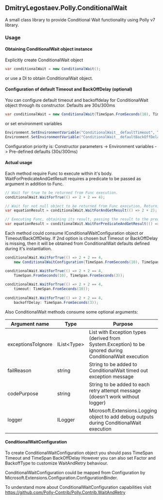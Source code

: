 ## DmitryLegostaev.Polly.ConditionalWait

A small class library to provide Conditional Wait functionality using Polly v7 library.

### Usage
#### Obtaining ConditionalWait object instance
Explicitly create ConditionalWait object
```csharp
var conditionalWait = new ConditionalWait();
```
or use a DI to obtain ConditionalWait object.


#### Configuration of default Timeout and BackOffDelay (optional)
You can configure default timeout and backoffdelay for ConditionalWait object through its constructor. Defaults are 30s/300ms
```csharp
var conditionalWait = new ConditionalWait(TimeSpan.FromSeconds(10), TimeSpan.FromSeconds(3));
```
or set environment variables
```csharp
Environment.SetEnvironmentVariable("ConditionalWait__defaultTimeout", TimeSpan.FromSeconds(10).ToString());
Environment.SetEnvironmentVariable("ConditionalWait__defaultBackOffDelay", TimeSpan.FromSeconds(3).ToString());
```
Configuration priority is: Constructor parameters -> Environment variables -> Pre-defined defaults (30s/300ms)

#### Actual usage
Each method require Func to execute within it's body. WaitForPredicateAndGetResult requires a predicate to be passed as argument in addition to Func.
```csharp
// Wait for true to be returned from Func execution.
conditionalWait.WaitForTrue(() => 2 + 2 == 4);

// Wait for not null object to be returned from Func execution. Returning Func execution result to the calling method.
var equationResult = conditionalWait.WaitForAndGetResult(() => 2 + 2);

// Executing Func, obtaining its result, passing the result to the predicate, waiting for true to be returned from predicate. Returning Func execution result to the calling method.
var equationResult = conditionalWait.WaitForPredicateAndGetResult(() => 2 + 2, eq => eq == 4);
```

Each method could consume IConditionalWaitConfiguration object or Timeout/BackOffDelay. 
If 2nd option is chosen but Timeout or BackOffDelay is missing, then it will be obtained from ConditionalWait defaults defined during it's instantiation.
```csharp
conditionalWait.WaitForTrue(() => 2 + 2 == 4,
    new ConditionalWaitConfiguration(TimeSpan.FromSeconds(10), TimeSpan.FromSeconds(3)));

conditionalWait.WaitForTrue(() => 2 + 2 == 4,
    TimeSpan.FromSeconds(10), TimeSpan.FromSeconds(3));
    
conditionalWait.WaitForTrue(() => 2 + 2 == 4,
    timeout: TimeSpan.FromSeconds(10));
    
conditionalWait.WaitForTrue(() => 2 + 2 == 4,
    backoffDelay: TimeSpan.FromSeconds(3));
```

Also ConditionalWait methods consume some optional arguments:

| Argument name      | Type          | Purpose                                                                                                  |
|--------------------|---------------|----------------------------------------------------------------------------------------------------------|
| exceptionsToIgnore | IList\<Type\> | List with Exception types (derived from System.Exception) to be ignored during ConditionalWait execution |
| failReason         | string        | String to be added to ConditionalWait timed out exception message                                        |
| codePurpose        | string        | String to be added to each retry attempt message (doesn't work without logger)                           |
| logger             | ILogger       | Microsoft.Extensions.Logging object to add debug outputs during ConditionalWait execution                |

#### ConditionalWaitConfiguration
To create ConditionalWaitConfiguration object you should pass TimeSpan Timeout and TimeSpan BackOffDelay
However you can also set Factor and BackoffType to customize WaitAndRetry behaviour.

ConditionalWaitConfiguration could be mapped from Configuration by Microsoft.Extensions.Configuration.ConfigurationBinder.

To understand more about ConditionalWaitConfiguration capabilities visit https://github.com/Polly-Contrib/Polly.Contrib.WaitAndRetry

